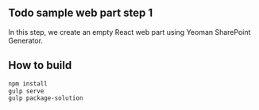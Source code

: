 ## Todo sample web part step 1

In this step, we create an empty React web part using Yeoman SharePoint Generator.

## How to build

```bash
npm install
gulp serve
gulp package-solution
```
